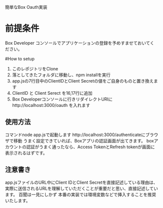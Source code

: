 簡単なBox Oauth実装

# 前提条件
Box Developer コンソールでアプリケーションの登録を予めすませておいてください。

#How to setup
1. このレポジトリをClone
2. 落としてきたフォルダに移動し、npm installを実行
3. app.jsの7行目中のClientIDとClient Secretの値をご自身のものと置き換えます
4. ClientID と Client Serect を16,17行に追加
5. Box Developerコンソールに行きリダイレクトURIにhttp://localhost:3000/oauth を入れます

## 使用方法
コマンドnode app.jsで起動します
http://localhost:3000/authenticateにブラウザで移動
うまく設定できていれば、Boxアプリの認証画面が出てきます。
boxアカウントの認証がうまく通ったなら、Access TokenとRefresh tokenが画面に表示されるはずです。

## 注意書き
app.jsファイルのURL中にClient IDとClient Secretを直接記述している理由は、実際に送信されるURLを理解していただくことが重要だと思い、直接記述しています。
百聞は一見にしかず
本番の実装では環境変数などで挿入することを推奨いたします。
